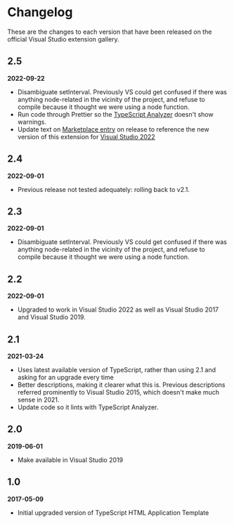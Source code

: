 # Changelog

These are the changes to each version that have been released
on the official Visual Studio extension gallery.

## 2.5

**2022-09-22**

- Disambiguate setInterval.  Previously VS could get confused if there was anything node-related in the vicinity of the project, and refuse to compile because it thought we were using a node function.
- Run code through Prettier so the [TypeScript Analyzer](https://marketplace.visualstudio.com/items?itemName=RichNewman.TypeScriptAnalyzerEslintPrettier2019) doesn't show warnings.
- Update text on [Marketplace entry](https://marketplace.visualstudio.com/items?itemName=Rich-Newman.TypeScriptHTMLApplicationTemplate) on release to reference the new version of this extension for [Visual Studio 2022](https://marketplace.visualstudio.com/items?itemName=Rich-Newman.TypeScriptHTMLApplicationTemplate2022)

## 2.4

**2022-09-01**

- Previous release not tested adequately: rolling back to v2.1.

## 2.3

**2022-09-01**

- Disambiguate setInterval.  Previously VS could get confused if there was anything node-related in the vicinity of the project, and refuse to compile because it thought we were using a node function.

## 2.2

**2022-09-01**

- Upgraded to work in Visual Studio 2022 as well as Visual Studio 2017 and Visual Studio 2019.

## 2.1

**2021-03-24**

- Uses latest available version of TypeScript, rather than using 2.1 and asking for an upgrade every time
- Better descriptions, making it clearer what this is.  Previous descriptions referred prominently to Visual Studio 2015, which doesn't make much sense in 2021.
- Update code so it lints with TypeScript Analyzer.

## 2.0

**2019-06-01**

- Make available in Visual Studio 2019

## 1.0

**2017-05-09**

- Initial upgraded version of TypeScript HTML Application Template
